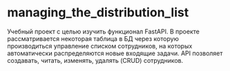 # managing_the_distribution_list
Учебный проект с целью изучить функционал FastAPI. В проекте рассматривается некоторая таблица в БД через которую производиться управление списком сотрудников, на которых автоматически распределяются новые входящие задачи. API позволяет создавать, читать, изменять, удалять (CRUD) сотрудников.
